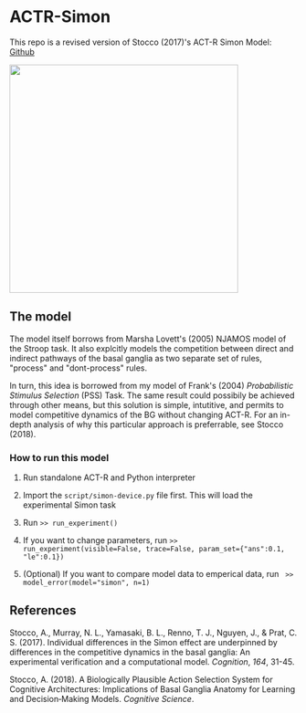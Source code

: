 # ACTR-Simon
 This repo is a revised version of Stocco (2017)'s ACT-R Simon Model: [Github](https://github.com/UWCCDL/PSS_Simon)

<img src="https://ars.els-cdn.com/content/image/1-s2.0-S0010027717300598-gr6.jpg" width="400"/>

## The model 
The model itself borrows from Marsha Lovett's (2005) NJAMOS model of
the Stroop task. It also explcitly models the competition between
direct and indirect pathways of the basal ganglia as two separate set
of rules, "process" and "dont-process" rules.

In turn, this idea is borrowed from my model of Frank's (2004)
_Probabilistic Stimulus Selection_ (PSS) Task. The same result
could possibily be achieved through other means, but this
solution is simple, intutitive, and permits to model competitive
dynamics of the BG without changing ACT-R.  For an in-depth analysis
of why this particular approach is preferrable, see Stocco (2018).


### How to run this model

1. Run standalone ACT-R and Python interpreter

2. Import the `script/simon-device.py` file first. This will load the
   experimental Simon task 

3. Run `>> run_experiment()`

4. If you want to change parameters, run `>> run_experiment(visible=False, trace=False, param_set={"ans":0.1, "le":0.1})`

4. (Optional) If you want to compare model data to emperical data, run ` >> model_error(model="simon", n=1)`

## References

Stocco, A., Murray, N. L., Yamasaki, B. L., Renno, T. J., Nguyen, J.,
& Prat, C. S. (2017). Individual differences in the Simon effect are
underpinned by differences in the  competitive dynamics in the basal
ganglia: An experimental verification and a computational
model. _Cognition_, _164_, 31-45.


Stocco, A. (2018). A Biologically Plausible Action Selection System
for Cognitive Architectures: Implications of Basal Ganglia Anatomy for
Learning and Decision‐Making Models. _Cognitive Science_.
